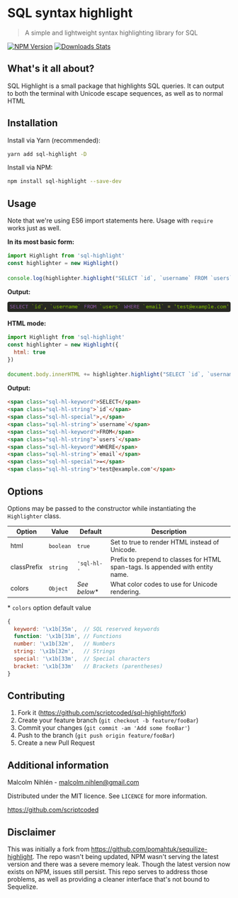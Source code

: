 # SQL syntax highlight
> A simple and lightweight syntax highlighting library for SQL

[![NPM Version][npm-image]][npm-url]
[![Downloads Stats][npm-downloads]][npm-url]

## What's it all about?
SQL Highlight is a small package that highlights SQL queries. It can output to both the terminal with Unicode escape sequences, as well as to normal HTML

## Installation

Install via Yarn (recommended):
```bash
yarn add sql-highlight -D
```
Install via NPM:
```bash
npm install sql-highlight --save-dev
```

## Usage
Note that we're using ES6 import statements here. Usage with `require` works just as well.

**In its most basic form:**
```javascript
import Highlight from 'sql-highlight'
const highlighter = new Highlight()

console.log(highlighter.highlight("SELECT `id`, `username` FROM `users` WHERE `email` = 'test@example.com'"))
```

**Output:**

![Screenshot 1](screenshot1.png)

**HTML mode:**

```javascript
import Highlight from 'sql-highlight'
const highlighter = new Highlight({
  html: true
})

document.body.innerHTML += highlighter.highlight("SELECT `id`, `username` FROM `users` WHERE `email` = 'test@example.com'"))
```

**Output:**
```html
<span class="sql-hl-keyword">SELECT</span>
<span class="sql-hl-string">`id`</span>
<span class="sql-hl-special">,</span>
<span class="sql-hl-string">`username`</span>
<span class="sql-hl-keyword">FROM</span>
<span class="sql-hl-string">`users`</span>
<span class="sql-hl-keyword">WHERE</span>
<span class="sql-hl-string">`email`</span>
<span class="sql-hl-special">=</span>
<span class="sql-hl-string">'test@example.com'</span>
```

## Options
Options may be passed to the constructor while instantiating the `Highlighter` class.

| Option | Value | Default | Description |
| --- | --- | --- | --- |
| html | `boolean` | `true` | Set to true to render HTML instead of Unicode.
| classPrefix | `string` | `'sql-hl-'` | Prefix to prepend to classes for HTML span-tags. Is appended with entity name.
| colors | `Object` | _See below_* | What color codes to use for Unicode rendering.

\* `colors` option default value
```javascript
{
  keyword: '\x1b[35m',  // SQL reserved keywords
  function: '\x1b[31m', // Functions
  number: '\x1b[32m',   // Numbers
  string: '\x1b[32m',   // Strings
  special: '\x1b[33m',  // Special characters
  bracket: '\x1b[33m'   // Brackets (parentheses)
}
```

## Contributing

1. Fork it (<https://github.com/scriptcoded/sql-highlight/fork>)
2. Create your feature branch (`git checkout -b feature/fooBar`)
3. Commit your changes (`git commit -am 'Add some fooBar'`)
4. Push to the branch (`git push origin feature/fooBar`)
5. Create a new Pull Request

## Additional information

Malcolm Nihlén - malcolm.nihlen@gmail.com

Distributed under the MIT licence. See `LICENCE` for more information.

https://github.com/scriptcoded

## Disclaimer
This was initially a fork from https://github.com/pomahtuk/sequilize-highlight. The repo wasn't being
updated, NPM wasn't serving the latest version and there was a severe memory leak. Though the latest version now exists on NPM, issues still persist. This repo serves to address those problems, as well as providing a cleaner interface that's not bound to Sequelize.

[npm-image]: https://img.shields.io/npm/v/sql-highlight.svg
[npm-url]: https://npmjs.org/package/sql-highlight
[npm-downloads]: https://img.shields.io/npm/dm/sql-highlight.svg